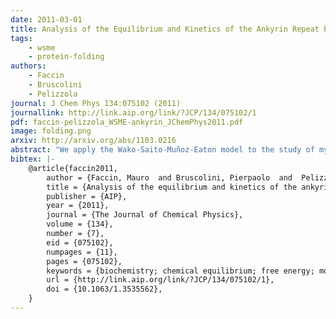 ```yaml
---
date: 2011-03-01
title: Analysis of the Equilibrium and Kinetics of the Ankyrin Repeat Protein Myotrophin
tags: 
    - wsme
    - protein-folding
authors:
    - Faccin
    - Bruscolini
    - Pelizzola
journal: J Chem Phys 134:075102 (2011)
journallink: http://link.aip.org/link/?JCP/134/075102/1
pdf: faccin-pelizzola_WSME-ankyrin_JChemPhys2011.pdf
image: folding.png
arxiv: http://arxiv.org/abs/1103.0216
abstract: "We apply the Wako-Saito-Muñoz-Eaton model to the study of myotrophin, a small ankyrin repeat protein, whose folding equilibrium and kinetics have been recently characterized experimentally. The model, which is a native-centric with binary variables, provides a finer microscopic detail than the Ising model that has been recently applied to some different repeat proteins, while being still amenable for an exact solution. In partial agreement with the experiments, our results reveal a weakly three-state equilibrium and a two-state-like kinetics of the wild-type protein despite the presence of a nontrivial free-energy profile. These features appear to be related to a careful “design” of the free-energy landscape, so that mutations can alter this picture, stabilizing some intermediates and changing the position of the rate-limiting step. Also, the experimental findings of two alternative pathways, an N-terminal and a C-terminal one, are qualitatively confirmed, even if the variations in the rates upon the experimental mutations cannot be quantitatively reproduced. Interestingly, the folding and unfolding pathways appear to be different, even if closely related: a property that is not generally considered in the phenomenological interpretation of the experimental data."
bibtex: |-
    @article{faccin2011,
        author = {Faccin, Mauro  and Bruscolini, Pierpaolo  and  Pelizzola, Alessandro},
        title = {Analysis of the equilibrium and kinetics of the ankyrin repeat protein myotrophin},
        publisher = {AIP},
        year = {2011},
        journal = {The Journal of Chemical Physics},
        volume = {134},
        number = {7},
        eid = {075102},
        numpages = {11},
        pages = {075102},
        keywords = {biochemistry; chemical equilibrium; free energy; molecular biophysics; proteins; reaction kinetics theory},
        url = {http://link.aip.org/link/?JCP/134/075102/1},
        doi = {10.1063/1.3535562},
    }
---
```

